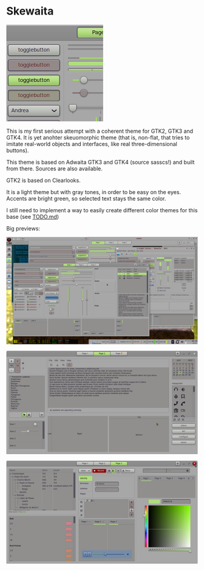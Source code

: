# Skewaita

![small preview](previews/logo.png)

This is my first serious attempt with a coherent theme for GTK2, GTK3 and GTK4. It is yet anohter skeuomorphic theme (that is, non-flat, that tries to imitate real-world objects and interfaces, like real three-dimensional buttons). 

This theme is based on Adwaita GTK3 and GTK4 (source sasscs!) and built from there. Sources are also available.

GTK2 is based on Clearlooks.

It is a light theme but with gray tones, in order to be easy on the eyes. Accents are bright green, so selected text stays the same color.

I still need to implement a way to easily create different color themes for this base (see [TODO.md](TODO.md))

Big previews:

![full desktop preview that includes gtk2, gtk3 and gtk4](previews/gtk3-gtk4-gtk2-desktop.png "Includes gtk2, gtk3 and gtk4")

![gtk3 widget page 2](previews/gtk3wf-2.png)

![gtk3 widget page 3](previews/gtk3wf-3.png)